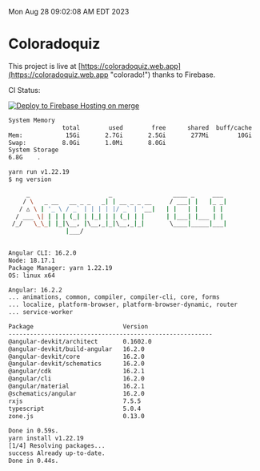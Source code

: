 Mon Aug 28 09:02:08 AM EDT 2023

# Coloradoquiz


This project is live at [https://coloradoquiz.web.app](https://coloradoquiz.web.app "colorado!") thanks to Firebase.

CI Status: 

[![Deploy to Firebase Hosting on merge](https://github.com/teamkushal/coloradoquiz/actions/workflows/firebase-hosting-merge.yml/badge.svg)](https://github.com/teamkushal/coloradoquiz/actions/workflows/firebase-hosting-merge.yml)

```bash
System Memory
               total        used        free      shared  buff/cache   available
Mem:            15Gi       2.7Gi       2.5Gi       277Mi        10Gi        11Gi
Swap:          8.0Gi       1.0Mi       8.0Gi
System Storage
6.8G	.
```
```bash
yarn run v1.22.19
$ ng version

     _                      _                 ____ _     ___
    / \   _ __   __ _ _   _| | __ _ _ __     / ___| |   |_ _|
   / △ \ | '_ \ / _` | | | | |/ _` | '__|   | |   | |    | |
  / ___ \| | | | (_| | |_| | | (_| | |      | |___| |___ | |
 /_/   \_\_| |_|\__, |\__,_|_|\__,_|_|       \____|_____|___|
                |___/
    

Angular CLI: 16.2.0
Node: 18.17.1
Package Manager: yarn 1.22.19
OS: linux x64

Angular: 16.2.2
... animations, common, compiler, compiler-cli, core, forms
... localize, platform-browser, platform-browser-dynamic, router
... service-worker

Package                         Version
---------------------------------------------------------
@angular-devkit/architect       0.1602.0
@angular-devkit/build-angular   16.2.0
@angular-devkit/core            16.2.0
@angular-devkit/schematics      16.2.0
@angular/cdk                    16.2.1
@angular/cli                    16.2.0
@angular/material               16.2.1
@schematics/angular             16.2.0
rxjs                            7.5.5
typescript                      5.0.4
zone.js                         0.13.0
    
Done in 0.59s.
yarn install v1.22.19
[1/4] Resolving packages...
success Already up-to-date.
Done in 0.44s.
```
